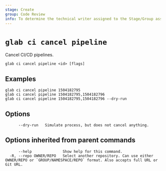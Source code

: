 ```yaml
---
stage: Create
group: Code Review
info: To determine the technical writer assigned to the Stage/Group associated with this page, see https://about.gitlab.com/handbook/product/ux/technical-writing/#assignments
---
```


<!--
This documentation is auto generated by a script.
Please do not edit this file directly. Run `make gen-docs` instead.
-->

# `glab ci cancel pipeline`

Cancel CI/CD pipelines.

```plaintext
glab ci cancel pipeline <id> [flags]
```

## Examples

```plaintext
glab ci cancel pipeline 1504182795
glab ci cancel pipeline 1504182795,1504182796
glab ci cancel pipeline 1504182795,1504182796 --dry-run

```

## Options

```plaintext
      --dry-run   Simulate process, but does not cancel anything.
```

## Options inherited from parent commands

```plaintext
      --help              Show help for this command.
  -R, --repo OWNER/REPO   Select another repository. Can use either OWNER/REPO or `GROUP/NAMESPACE/REPO` format. Also accepts full URL or Git URL.
```
